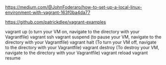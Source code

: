 https://medium.com/@JohnFoderaro/how-to-set-up-a-local-linux-environment-with-vagrant-163f0ba4da77


https://github.com/patrickdlee/vagrant-examples




vagrant up (o turn your VM on, navigate to the directory with your Vagrantfile)
vagrant ssh
vagrant suspend (to pause your VM, navigate to the directory with your Vagrantfile)
vagrant halt (To turn your VM off, navigate to the directory with your Vagrantfile)
vagrant destroy (To destroy your VM, navigate to the directory with your Vagrantfile)
vagrant reload
vagrant resume